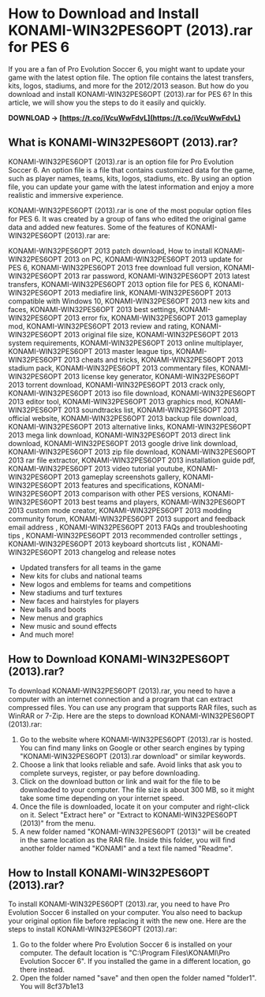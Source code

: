 
 
# How to Download and Install KONAMI-WIN32PES6OPT (2013).rar for PES 6
 
If you are a fan of Pro Evolution Soccer 6, you might want to update your game with the latest option file. The option file contains the latest transfers, kits, logos, stadiums, and more for the 2012/2013 season. But how do you download and install KONAMI-WIN32PES6OPT (2013).rar for PES 6? In this article, we will show you the steps to do it easily and quickly.
 
**DOWNLOAD → [https://t.co/iVcuWwFdvL](https://t.co/iVcuWwFdvL)**


 
## What is KONAMI-WIN32PES6OPT (2013).rar?
 
KONAMI-WIN32PES6OPT (2013).rar is an option file for Pro Evolution Soccer 6. An option file is a file that contains customized data for the game, such as player names, teams, kits, logos, stadiums, etc. By using an option file, you can update your game with the latest information and enjoy a more realistic and immersive experience.
 
KONAMI-WIN32PES6OPT (2013).rar is one of the most popular option files for PES 6. It was created by a group of fans who edited the original game data and added new features. Some of the features of KONAMI-WIN32PES6OPT (2013).rar are:
 
KONAMI-WIN32PES6OPT 2013 patch download,  How to install KONAMI-WIN32PES6OPT 2013 on PC,  KONAMI-WIN32PES6OPT 2013 update for PES 6,  KONAMI-WIN32PES6OPT 2013 free download full version,  KONAMI-WIN32PES6OPT 2013 rar password,  KONAMI-WIN32PES6OPT 2013 latest transfers,  KONAMI-WIN32PES6OPT 2013 option file for PES 6,  KONAMI-WIN32PES6OPT 2013 mediafire link,  KONAMI-WIN32PES6OPT 2013 compatible with Windows 10,  KONAMI-WIN32PES6OPT 2013 new kits and faces,  KONAMI-WIN32PES6OPT 2013 best settings,  KONAMI-WIN32PES6OPT 2013 error fix,  KONAMI-WIN32PES6OPT 2013 gameplay mod,  KONAMI-WIN32PES6OPT 2013 review and rating,  KONAMI-WIN32PES6OPT 2013 original file size,  KONAMI-WIN32PES6OPT 2013 system requirements,  KONAMI-WIN32PES6OPT 2013 online multiplayer,  KONAMI-WIN32PES6OPT 2013 master league tips,  KONAMI-WIN32PES6OPT 2013 cheats and tricks,  KONAMI-WIN32PES6OPT 2013 stadium pack,  KONAMI-WIN32PES6OPT 2013 commentary files,  KONAMI-WIN32PES6OPT 2013 license key generator,  KONAMI-WIN32PES6OPT 2013 torrent download,  KONAMI-WIN32PES6OPT 2013 crack only,  KONAMI-WIN32PES6OPT 2013 iso file download,  KONAMI-WIN32PES6OPT 2013 editor tool,  KONAMI-WIN32PES6OPT 2013 graphics mod,  KONAMI-WIN32PES6OPT 2013 soundtracks list,  KONAMI-WIN32PES6OPT 2013 official website,  KONAMI-WIN32PES6OPT 2013 backup file download,  KONAMI-WIN32PES6OPT 2013 alternative links,  KONAMI-WIN32PES6OPT 2013 mega link download,  KONAMI-WIN32PES6OPT 2013 direct link download,  KONAMI-WIN32PES6OPT 2013 google drive link download,  KONAMI-WIN32PES6OPT 2013 zip file download,  KONAMI-WIN32PES6OPT 2013 rar file extractor,  KONAMI-WIN32PES6OPT 2013 installation guide pdf,  KONAMI-WIN32PES6OPT 2013 video tutorial youtube,  KONAMI-WIN32PES6OPT 2013 gameplay screenshots gallery,  KONAMI-WIN32PES6OPT 2013 features and specifications,  KONAMI-WIN32PES6OPT 2013 comparison with other PES versions,  KONAMI-WIN32PES6OPT 2013 best teams and players,  KONAMI-WIN32PES6OPT 2013 custom mode creator,  KONAMI-WIN32PES6OPT 2013 modding community forum,  KONAMI-WIN32PES6OPT 2013 support and feedback email address ,  KONAMI-WIN32PES6OPT 2013 FAQs and troubleshooting tips ,  KONAMI-WIN32PES6OPT 2013 recommended controller settings ,  KONAMI-WIN32PES6OPT 2013 keyboard shortcuts list ,  KONAMI-WIN32PES6OPT 2013 changelog and release notes
 
- Updated transfers for all teams in the game
- New kits for clubs and national teams
- New logos and emblems for teams and competitions
- New stadiums and turf textures
- New faces and hairstyles for players
- New balls and boots
- New menus and graphics
- New music and sound effects
- And much more!

## How to Download KONAMI-WIN32PES6OPT (2013).rar?
 
To download KONAMI-WIN32PES6OPT (2013).rar, you need to have a computer with an internet connection and a program that can extract compressed files. You can use any program that supports RAR files, such as WinRAR or 7-Zip. Here are the steps to download KONAMI-WIN32PES6OPT (2013).rar:

1. Go to the website where KONAMI-WIN32PES6OPT (2013).rar is hosted. You can find many links on Google or other search engines by typing "KONAMI-WIN32PES6OPT (2013).rar download" or similar keywords.
2. Choose a link that looks reliable and safe. Avoid links that ask you to complete surveys, register, or pay before downloading.
3. Click on the download button or link and wait for the file to be downloaded to your computer. The file size is about 300 MB, so it might take some time depending on your internet speed.
4. Once the file is downloaded, locate it on your computer and right-click on it. Select "Extract here" or "Extract to KONAMI-WIN32PES6OPT (2013)" from the menu.
5. A new folder named "KONAMI-WIN32PES6OPT (2013)" will be created in the same location as the RAR file. Inside this folder, you will find another folder named "KONAMI" and a text file named "Readme".

## How to Install KONAMI-WIN32PES6OPT (2013).rar?
 
To install KONAMI-WIN32PES6OPT (2013).rar, you need to have Pro Evolution Soccer 6 installed on your computer. You also need to backup your original option file before replacing it with the new one. Here are the steps to install KONAMI-WIN32PES6OPT (2013).rar:

1. Go to the folder where Pro Evolution Soccer 6 is installed on your computer. The default location is "C:\Program Files\KONAMI\Pro Evolution Soccer 6". If you installed the game in a different location, go there instead.
2. Open the folder named "save" and then open the folder named "folder1". You will 8cf37b1e13


